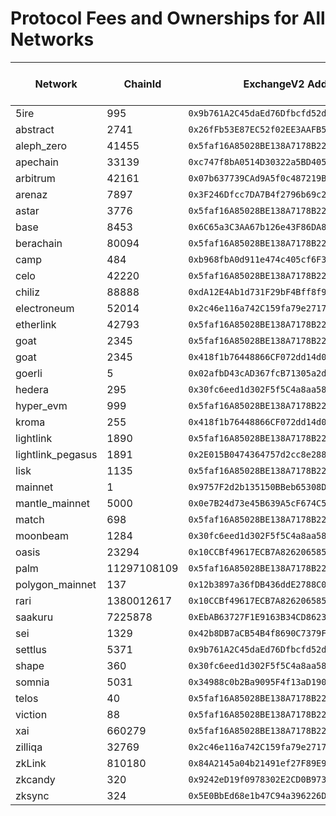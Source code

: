 # Protocol Fees and Ownerships for All Networks

| Network | ChainId | ExchangeV2 Address | Fee Receiver | Seller Fee (bps) | Buyer Fee (bps) | ProxyAdmin Owner |
|---------|---------|--------------------|--------------|------------------|-----------------|------------------|
| 5ire | 995 | `0x9b761A2C45daEd76Dfbcfd52d22cB930a0b41186` | `0x0000000000000000000000000000000000000000` | 0 | 0 | `0x256eFfCeA2ab308D31e318728D2615545171d85B`|
| abstract | 2741 | `0x26fFb53E87EC52f02EE3AAFB57126cBB623C59e9` | `0x0000000000000000000000000000000000000000` | 0 | 0 | `0x256eFfCeA2ab308D31e318728D2615545171d85B`|
| aleph_zero | 41455 | `0x5faf16A85028BE138A7178B222DeC98092FEEF97` | `0x0000000000000000000000000000000000000000` | 0 | 0 | `0x256eFfCeA2ab308D31e318728D2615545171d85B`|
| apechain | 33139 | `0xc747f8bA0514D30322a5BD4056F8c6434448D3F5` | `0x053F171c0D0Cc9d76247D4d1CdDb280bf1131390` | 200 | 0 | `0xe223825497c435BAeaf318F03d33Ec704954028A`|
| arbitrum | 42161 | `0x07b637739CAd9A5f0c487219B283a52717E69978` | `0x053F171c0D0Cc9d76247D4d1CdDb280bf1131390` | 200 | 0 | `0x256eFfCeA2ab308D31e318728D2615545171d85B`|
| arenaz | 7897 | `0x3F246Dfcc7DA7B4f2796b69c2A520162961eFd3a` | `0x053F171c0D0Cc9d76247D4d1CdDb280bf1131390` | 200 | 0 | `0xe223825497c435BAeaf318F03d33Ec704954028A`|
| astar | 3776 | `0x5faf16A85028BE138A7178B222DeC98092FEEF97` | _Old_ | _Old_ | _Old_ | |
| base | 8453 | `0x6C65a3C3AA67b126e43F86DA85775E0F5e9743F7` | `0x053F171c0D0Cc9d76247D4d1CdDb280bf1131390` | 200 | 0 | `0x256eFfCeA2ab308D31e318728D2615545171d85B`|
| berachain | 80094 | `0x5faf16A85028BE138A7178B222DeC98092FEEF97` | `0x0000000000000000000000000000000000000000` | 0 | 0 | `0x256eFfCeA2ab308D31e318728D2615545171d85B`|
| camp | 484 | `0xb968fbA0d911e474c405cf6F375582d7b5C8cEE3` | `0x053F171c0D0Cc9d76247D4d1CdDb280bf1131390` | 200 | 0 | `0xe223825497c435BAeaf318F03d33Ec704954028A`|
| celo | 42220 | `0x5faf16A85028BE138A7178B222DeC98092FEEF97` | `0x053F171c0D0Cc9d76247D4d1CdDb280bf1131390` | 200 | 0 | `0x256eFfCeA2ab308D31e318728D2615545171d85B`|
| chiliz | 88888 | `0xdA12E4Ab1d731F29bF4Bff8f971579D95f8DDD07` | `0x0000000000000000000000000000000000000000` | 0 | 0 | `0x256eFfCeA2ab308D31e318728D2615545171d85B`|
| electroneum | 52014 | `0x2c46e116a742C159fa79e2717b50759EC979e3Be` | `0x053F171c0D0Cc9d76247D4d1CdDb280bf1131390` | 200 | 0 | `0xe223825497c435BAeaf318F03d33Ec704954028A`|
| etherlink | 42793 | `0x5faf16A85028BE138A7178B222DeC98092FEEF97` | `0x053F171c0D0Cc9d76247D4d1CdDb280bf1131390` | 200 | 0 | `0x256eFfCeA2ab308D31e318728D2615545171d85B`|
| goat | 2345 | `0x5faf16A85028BE138A7178B222DeC98092FEEF97` | `0x0000000000000000000000000000000000000000` | 0 | 0 | `0x256eFfCeA2ab308D31e318728D2615545171d85B`|
| goat | 2345 | `0x418f1b76448866CF072dd14d092138190CcdC9aF` | `0x0000000000000000000000000000000000000000` | 0 | 0 | `0x256eFfCeA2ab308D31e318728D2615545171d85B`|
| goerli | 5 | `0x02afbD43cAD367fcB71305a2dfB9A3928218f0c1` | _Old_ | _Old_ | _Old_ | |
| hedera | 295 | `0x30fc6eed1d302F5f5C4a8aa58047d1a730b3Cc91` | `0x0000000000000000000000000000000000000000` | 0 | 0 | `0x256eFfCeA2ab308D31e318728D2615545171d85B`|
| hyper_evm | 999 | `0x5faf16A85028BE138A7178B222DeC98092FEEF97` | `0x053F171c0D0Cc9d76247D4d1CdDb280bf1131390` | 200 | 0 | `0x256eFfCeA2ab308D31e318728D2615545171d85B`|
| kroma | 255 | `0x418f1b76448866CF072dd14d092138190CcdC9aF` | _Old_ | _Old_ | _Old_ | |
| lightlink | 1890 | `0x5faf16A85028BE138A7178B222DeC98092FEEF97` | `0x053F171c0D0Cc9d76247D4d1CdDb280bf1131390` | 200 | 0 | `0x256eFfCeA2ab308D31e318728D2615545171d85B`|
| lightlink_pegasus | 1891 | `0x2E015B0474364757d2cc8e28897DCBCdEE07e340` | _Old_ | _Old_ | _Old_ | `0xfb571F9da71D1aC33E069571bf5c67faDCFf18e4`|
| lisk | 1135 | `0x5faf16A85028BE138A7178B222DeC98092FEEF97` | `0x053F171c0D0Cc9d76247D4d1CdDb280bf1131390` | 200 | 0 | `0x256eFfCeA2ab308D31e318728D2615545171d85B`|
| mainnet | 1 | `0x9757F2d2b135150BBeb65308D4a91804107cd8D6` | `0x7e9c956e3EFA81Ace71905Ff0dAEf1A71f42CBC5` | 25 | 25 | `0xb23BCD4F668365B1c9Ec4B4DF79915bF8c76C5b5`|
| mantle_mainnet | 5000 | `0x0e7B24d73e45B639A5cF674C5f2Bb02930716f87` | _Old_ | _Old_ | _Old_ | `0x20b9049c69DeA7e5d46De82cE0b33A9D5a8a0893`|
| match | 698 | `0x5faf16A85028BE138A7178B222DeC98092FEEF97` | `0x053F171c0D0Cc9d76247D4d1CdDb280bf1131390` | 200 | 0 | `0x256eFfCeA2ab308D31e318728D2615545171d85B`|
| moonbeam | 1284 | `0x30fc6eed1d302F5f5C4a8aa58047d1a730b3Cc91` | `0x053F171c0D0Cc9d76247D4d1CdDb280bf1131390` | 200 | 0 | `0x256eFfCeA2ab308D31e318728D2615545171d85B`|
| oasis | 23294 | `0x10CCBf49617ECB7A8262065853D6C93Ad42C3C2C` | `0x0000000000000000000000000000000000000000` | 0 | 0 | `0x256eFfCeA2ab308D31e318728D2615545171d85B`|
| palm | 11297108109 | `0x5faf16A85028BE138A7178B222DeC98092FEEF97` | `0x0000000000000000000000000000000000000000` | 0 | 0 | `0x256eFfCeA2ab308D31e318728D2615545171d85B`|
| polygon_mainnet | 137 | `0x12b3897a36fDB436ddE2788C06Eff0ffD997066e` | `0x053F171c0D0Cc9d76247D4d1CdDb280bf1131390` | 200 | 0 | `0x256eFfCeA2ab308D31e318728D2615545171d85B`|
| rari | 1380012617 | `0x10CCBf49617ECB7A8262065853D6C93Ad42C3C2C` | `0x053F171c0D0Cc9d76247D4d1CdDb280bf1131390` | 200 | 0 | `0x256eFfCeA2ab308D31e318728D2615545171d85B`|
| saakuru | 7225878 | `0xEbAB63727F1E9163B34CD862388cE33Bd5Be3199` | `0x0000000000000000000000000000000000000000` | 0 | 0 | `0x256eFfCeA2ab308D31e318728D2615545171d85B`|
| sei | 1329 | `0x42b8DB7aCB54B4f8690C7379Ff2Befb6caf67478` | `0x0000000000000000000000000000000000000000` | 0 | 0 | `0xEF1ad27165B8A72cd07C8a51c111381677ED4d7A`|
| settlus | 5371 | `0x9b761A2C45daEd76Dfbcfd52d22cB930a0b41186` | `0x0000000000000000000000000000000000000000` | 0 | 0 | `0x256eFfCeA2ab308D31e318728D2615545171d85B`|
| shape | 360 | `0x30fc6eed1d302F5f5C4a8aa58047d1a730b3Cc91` | `0x053F171c0D0Cc9d76247D4d1CdDb280bf1131390` | 200 | 0 | `0x256eFfCeA2ab308D31e318728D2615545171d85B`|
| somnia | 5031 | `0x34988c0b2Ba9095F4f13aD19070d6776c6107Cd0` | `0x053F171c0D0Cc9d76247D4d1CdDb280bf1131390` | 200 | 0 | `0xe223825497c435BAeaf318F03d33Ec704954028A`|
| telos | 40 | `0x5faf16A85028BE138A7178B222DeC98092FEEF97` | `0x053F171c0D0Cc9d76247D4d1CdDb280bf1131390` | 200 | 0 | `0x256eFfCeA2ab308D31e318728D2615545171d85B`|
| viction | 88 | `0x5faf16A85028BE138A7178B222DeC98092FEEF97` | `0x0000000000000000000000000000000000000000` | 0 | 0 | `0x256eFfCeA2ab308D31e318728D2615545171d85B`|
| xai | 660279 | `0x5faf16A85028BE138A7178B222DeC98092FEEF97` | `0x0000000000000000000000000000000000000000` | 0 | 0 | `0x256eFfCeA2ab308D31e318728D2615545171d85B`|
| zilliqa | 32769 | `0x2c46e116a742C159fa79e2717b50759EC979e3Be` | `0x053F171c0D0Cc9d76247D4d1CdDb280bf1131390` | 200 | 0 | `0xe223825497c435BAeaf318F03d33Ec704954028A`|
| zkLink | 810180 | `0x84A2145a04b21491ef27F89E97C6B5584D86dF0f` | _Old_ | _Old_ | _Old_ | |
| zkcandy | 320 | `0x9242eD19f0978302E2CD0B973e0c4B49042aDfCE` | `0x053F171c0D0Cc9d76247D4d1CdDb280bf1131390` | 200 | 0 | `0xe223825497c435BAeaf318F03d33Ec704954028A`|
| zksync | 324 | `0x5E0BbEd68e1b47C94a396226D8AC10DDe242e77c` | `0x0000000000000000000000000000000000000000` | 0 | 0 | `0x256eFfCeA2ab308D31e318728D2615545171d85B`|